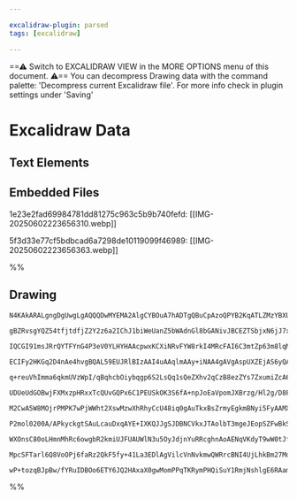 ```yaml
---

excalidraw-plugin: parsed
tags: [excalidraw]

---
```

==⚠  Switch to EXCALIDRAW VIEW in the MORE OPTIONS menu of this document. ⚠== You can decompress Drawing data with the command palette: 'Decompress current Excalidraw file'. For more info check in plugin settings under 'Saving'


# Excalidraw Data

## Text Elements
## Embedded Files
1e23e2fad69984781dd81275c963c5b9b740fefd: [[IMG-20250602223656310.webp]]

5f3d33e77cf5bdbcad6a7298de10119099f46989: [[IMG-20250602223656363.webp]]

%%
## Drawing
```compressed-json
N4KAkARALgngDgUwgLgAQQQDwMYEMA2AlgCYBOuA7hADTgQBuCpAzoQPYB2KqATLZMzYBXUtiRoIACyhQ4zZAHoFAc0JRJQgEYA6bGwC2CgF7N6hbEcK4OCtptbErHALRY8RMpWdx8Q1TdIEfARcZgRmBShcZQUebQBGOJ4aOiCEfQQOKGZuAG1wMFAwYogSbmhmADUAJQBraviADRTiyFhEcsJ9aKR+EsxuZ3iAZgAOAAZtYeHxgE4eHgBWROHF

gBZRvsgYQZ54tfjtdfjZ2Y2z6a2IChJ1biWeUanZ5bWAdnGl8bGANivJBCEZTSbjxN6jJ7xUbDH6jHhnNaIt5/AqQazKYLccZXZhQUhsWoIADCbHwbFI5Tx1mYcFwgSyLRKmlw2FqynxQg4xBJZIpEipHBpdMyUEZkAAZoR8PgAMqwTESSQsjSBMUQXH4wkAdVuklBOLxBIQcpgCvQgg8ao5wI44RyaHiVzYtOwah2DvG2NREA5XNtzHtqA4QmlO

IQCGI91msJRrQYTFYnG4P3eV0YLHYHAAcpwxKCXiNRvFYW8rkI4MRcFAI6C3mtZp63m8lqM1nxvYRmAARNLVyNocUEMJXdnCOAASWIgdyAF0rpphFyAKLBDJZadz71EDi1bjB0NbtismtoPFCBBXSXBSfleIIHjDe+D4g/U6t8HxYjEIs8N6LbDRsM2CLJosyaHW4zigg4qRji7jiKg+StGAjqoihqKbnGhBclg5S4OMariuQGQ3mg+74AaVZCIG

ECIFy2HKGq2D4nAe4hvgBQAL59EUJRlBIzAAI4uAAqlmAAy+iNAA4gAVgAspUXZEjAS6yQAWgAitJartAhpTdMovTegMaBDFCazaGsPzDPE4yLIswxrPZsYlO6qBDEWkyjA2DlnI8MZrFcNzEHcaC2W82jzBcFkTG2pbegCQIgmgGxxIs4zWT8bzxIsyJgjZVzomaXpxhqRo8uSlLkIKtL0qK84smyvrcqSVX8jVQr1YRUqyvK+lKtgKrGWVhrar

q+reuVhImma6qkmUVzWpI/qBqhcbOiybqgp6S2LsQq1sQeZXhv2qCzB8ezZYs7ZxumiZcA6qybN692ZjmHB5g6Xl5Q+4JlhWVYnqgYL1ksdYficVydj2wR9twg74MO3qjuWk4bvO+0rukIoY1u2G7mR7FXGSx5nYjyNxleCCkegizisMxDTAgTbYOKIHEJoeAvrgzazKMxAIHZ8QnHMszitZ/OzGqzDwXkaFDFs6GtJhfE4aZ6C4PEhHETTZ3kZR

UDUeUdGOBwjFXMxzpHRxxTcQUvGQPx6C1PEUSkOK3S6fA+npJoEaVpomJXBrzg/Hl2g/D8PDh+HbZnNCVzuZ5BzaEsiI8G2PCZTdL1xiFYWoBlpUlElwKimgxdFebJUGpqxJtXy6AAMR3m3I1Mk1qNcpVTfQJ1dUij10qzQNyoiB3AhjQgOqhXqDp10ao/lBai3esth0L96m2urAO0l5ALWb0GxNTad3CjDZwwJXdCaZqCoyLGmd+cB9X0g/Mwx7

M2CwA5W8MOjrPMPK7wPjWWht2XswMzwXhRhyCcU48iq0gAuTkxBsZrmyEgkmBNyi5FyAAMXxMoDyqBpJOCgKQ8YdlhjaAoAgTQcAZwzjVKTQk5MhywLKnLNASFWjrX4RhS21EoAGC7FWXA3BHaQH0MQAACixQM0jIDUQQAAeXsCQJwPZBwhiwQOThSsUFdxavJKsQ0iTWHoKEBGhi0LGNZN3YgZioBDQwUPU8pBzxGIgMyRxLVe7lGbuKEJYpO7+

P2mol0200A/APkyckgtSAuLcauDxqAYE+IXKQJJgSJDBNCVkxJTAolbT3mgeJEopSZFwBkSonZCBBwQhTBAaFOKontlhdWeFkiXl1rTciXFwCYQgLgOAcA5RAykQUaAAIMjlErKQXcfQGCEAQBQAAQiY/aeSW4hP2eKRkEBsAiHquOas+g5T112RAVuQt7lHJOaQM5FytkRLQTcgUXUh4rKeS89IBDerLwEgtWCMy/kinOekK5RpZ6F1upACFWQo

WXOnsC80oLHmnMhRc6owgbR2kmiUJFUAUWlN3u5OyJdjnYuRRcghnAoAENqVKdyT9wW0tJfSxlMpCBGAQtnX5nKUUABUsBQAAIJEGUI9dAwRxQNQ5c8nF0L3aSueWwCgAJcD61PsS4VFylxcglRqrVIQzqjNNVi5VdL0gmvxBQEVPtygtSObLfE0pmgOkRD8bQl9mzLHGH+DKPwBHqittKAAmvcANfrpizBFuMOE9YXgrKMGwAw0y7oEHPFiKy6x

MpcSFTarl6Q8VoOPj6faRz2QkF5fy+41La3EDlAgVilcVnNvkmwQWRrcBNI4UjLhkBm27MdhADZpILWkGUMyAAFN/agvAwRLsXagSYiwACUapqgIGUCGOkLrZ24AXTMVdZ7eAXo3duotSr6owsJFEqAmZAwGxmURWpCBd04VIAxLNJQakDu4Jk702AiDtoyV44dkAOCfuA1Bp0QgoDbgQjA29JQ7CyQQNgbIMpYNwG7b22DQGDFDpWSyZ9jARUZv

wP+tozqBJpBw/fYRuIDBOo6ETY6JQ2HAxaX0gwMomPPqTKRymPHQiSuY1RmjNshlgE6RAamSj2mcSAA=
```
%%